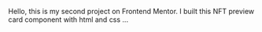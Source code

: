 Hello, this is my second project on Frontend Mentor. I built this NFT preview card component with html and css ...
